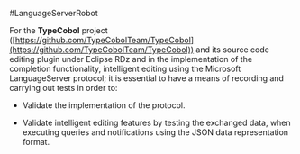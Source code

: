#LanguageServerRobot

For the **TypeCobol** project ([https://github.com/TypeCobolTeam/TypeCobol](https://github.com/TypeCobolTeam/TypeCobol)) and its source code editing plugin under Eclipse RDz and in the implementation of the completion functionality, intelligent editing using the Microsoft LanguageServer protocol; it is essential to have a means of recording and carrying out tests in order to:



- Validate the implementation of the protocol. 



- Validate intelligent editing features by testing the exchanged data, when executing queries and notifications using the JSON data representation format.
